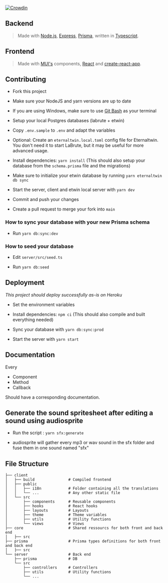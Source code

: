 [![Crowdin](https://badges.crowdin.net/labrute/localized.svg)](https://crowdin.com/project/labrute)

## Backend

> Made with [Node.js](https://nodejs.org/en/), [Express](https://expressjs.com/), [Prisma](https://www.prisma.io/), written in [Typescript](https://www.typescriptlang.org/).

## Frontend

> Made with [MUI's](https://mui.com/) components, [React](https://reactjs.org/) and [create-react-app](https://facebook.github.io/create-react-app/).

## Contributing

- Fork this project

- Make sure your NodeJS and yarn versions are up to date

- If you are using Windows, make sure to use [Git Bash](https://gitforwindows.org/) as your terminal

- Setup your local Postgres databases (labrute + etwin)

- Copy `.env.sample` to `.env` and adapt the variables

- Optional: Create an `eternaltwin.local.toml` config file for Eternaltwin. You don't need it to start LaBrute, but it may be useful for more advanced usage.

- Install dependencies: `yarn install` (This should also setup your database from the `schema.prisma` file and the migrations)

- Make sure to initialize your etwin database by running `yarn eternaltwin db sync`

- Start the server, client and etwin local server with `yarn dev`

- Commit and push your changes

- Create a pull request to merge your fork into `main`

### How to sync your database with your new Prisma schema

- Run `yarn db:sync:dev`

### How to seed your database

- Edit `server/src/seed.ts`

- Run `yarn db:seed`

## Deployment

*This project should deploy successfully as-is on Heroku*

- Set the environment variables

- Install dependencies: `npm ci` (This should also compile and built everything needed)

- Sync your database with `yarn db:sync:prod`

- Start the server with `yarn start`

## Documentation

Every

- Component
- Method
- Callback

Should have a corresponding documentation.

## Generate the sound spritesheet after editing a sound using audiosprite

- Run the script : `yarn sfx:generate`

- audiosprite will gather every mp3 or wav sound in the sfx folder and fuse them in one sound named "sfx"

## File Structure

```
├── client
│	├── build    			# Compiled frontend
│	├── public
│	│	├── i18n			# Folder containing all the translations
│	│	└── ...      		# Any other static file
│	└── src
│		├── components 		# Reusable components
│		├── hooks     		# React hooks
│		├── layouts    		# Layouts
│		├── theme     		# Theme variables
│		├── utils       	# Utility functions
│		└── views       	# Views
├── core 					# Shared ressourcs for both front and back end
│   ├── src
├── prisma 					# Prisma types definitions for both front and back end
│   ├── src
└── server 					# Back end
    ├── prisma              # DB
	└── src
	    ├── controllers     # Controllers
 	  	├── utils       	# Utility functions
	    └── ...
```
